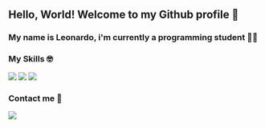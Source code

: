 ## Hello, World! Welcome to my Github profile 👋
### My name is Leonardo, i'm currently a programming student 👨‍💻

### My Skills 🤓
<img src="https://cdn.jsdelivr.net/gh/devicons/devicon/icons/html5/html5-original-wordmark.svg" />
<img src="https://cdn.jsdelivr.net/gh/devicons/devicon/icons/css3/css3-original-wordmark.svg" />
<img src="https://cdn.jsdelivr.net/gh/devicons/devicon/icons/javascript/javascript-original.svg" />
       
 ### Contact me 📲
<a href="https://www.linkedin.com/in/leoandrade23" target="_blank"><img src="https://img.shields.io/badge/-LinkedIn-%230077B5?style=for-the-badge&logo=linkedin&logoColor=white" target="_blank"></a>


<!--
**leoandrade23/leoandrade23** is a ✨ _special_ ✨ repository because its `README.md` (this file) appears on your GitHub profile.

### I'm Learning 📚

Here are some ideas to get you started:

- 🔭 I’m currently working on ...
- 🌱 I’m currently learning ...
- 👯 I’m looking to collaborate on ...
- 🤔 I’m looking for help with ...
- 💬 Ask me about ...
- 📫 How to reach me: ...
- 😄 Pronouns: ...
- ⚡ Fun fact: ...
-->
